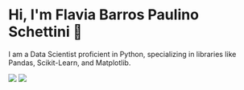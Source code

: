 # Hi, I'm Flavia Barros Paulino Schettini  👋

I am a Data Scientist proficient in Python, specializing in libraries like Pandas, Scikit-Learn, and Matplotlib.




<div style="display: inline-block"> 
  <a href="https://www.linkedin.com/in/flávia-paulino-a5654831" target="_blank"><img src="https://img.shields.io/badge/-LinkedIn-%230077B5?style=for-the-badge&logo=linkedin&logoColor=white" target="_blank"></a> 
  <a href = "mailto:flaviascht[at]gmail.com"><img src="https://img.shields.io/badge/Gmail-D14836?style=for-the-badge&logo=gmail&logoColor=white" target="_blank"></a>
</div>
